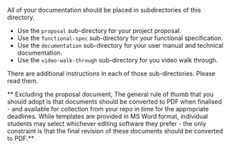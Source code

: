 All of your documentation should be placed in subdirectories of this directory.

- Use the `proposal` sub-directory for your project proposal.
- Use the `functional-spec` sub-directory for your functional specification.
- Use the `documentation` sub-directory for your user manual and technical documentation.
- Use the `video-walk-through` sub-directory for you video walk through.

There are additional instructions in each of those sub-directories.  Please read them.

** Excluding the proposal document, The general rule of thumb that you should
adopt is that documents should be converted to PDF when finalised - and
available for collection from your repo in time for the appropriate deadlines.
While templates are provided in MS Word format, individual students may select
whichever editing software they prefer - the only constraint is that
the final revision of these documents should be converted to PDF.**
